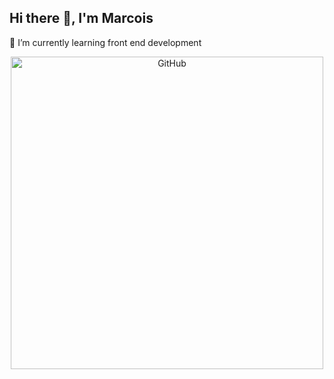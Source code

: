 ## Hi there 👋, I'm Marcois

<!--
**Markod1r/Markod1r** is a ✨ _special_ ✨ repository because its `README.md` (this file) appears on your GitHub profile.

Here are some ideas to get you started:

- 🔭 I’m currently working on ...
- 🌱 I’m currently learning ...
- 👯 I’m looking to collaborate on ...
- 🤔 I’m looking for help with ...
- 💬 Ask me about ...
- 📫 How to reach me: ...
- 😄 Pronouns: ...
- ⚡ Fun fact: ...
-->

🌱 I’m currently learning front end development

<p align="center">
  <a href="https://github.com/Markod1r">
    <img height="500em" src="https://i.giphy.com/jC1zKGLmfVYXDEgUii.webp" alt="GitHub"/>
  </a>
</p>
